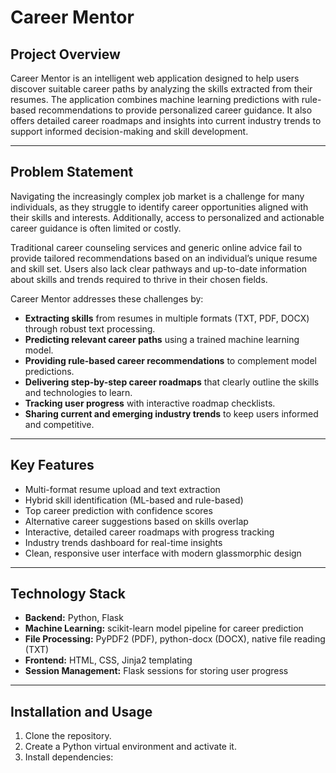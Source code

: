 # Career Mentor

## Project Overview

Career Mentor is an intelligent web application designed to help users discover suitable career paths by analyzing the skills extracted from their resumes. The application combines machine learning predictions with rule-based recommendations to provide personalized career guidance. It also offers detailed career roadmaps and insights into current industry trends to support informed decision-making and skill development.

---

## Problem Statement

Navigating the increasingly complex job market is a challenge for many individuals, as they struggle to identify career opportunities aligned with their skills and interests. Additionally, access to personalized and actionable career guidance is often limited or costly.

Traditional career counseling services and generic online advice fail to provide tailored recommendations based on an individual’s unique resume and skill set. Users also lack clear pathways and up-to-date information about skills and trends required to thrive in their chosen fields.

Career Mentor addresses these challenges by:

- **Extracting skills** from resumes in multiple formats (TXT, PDF, DOCX) through robust text processing.
- **Predicting relevant career paths** using a trained machine learning model.
- **Providing rule-based career recommendations** to complement model predictions.
- **Delivering step-by-step career roadmaps** that clearly outline the skills and technologies to learn.
- **Tracking user progress** with interactive roadmap checklists.
- **Sharing current and emerging industry trends** to keep users informed and competitive.

---

## Key Features

- Multi-format resume upload and text extraction
- Hybrid skill identification (ML-based and rule-based)
- Top career prediction with confidence scores
- Alternative career suggestions based on skills overlap
- Interactive, detailed career roadmaps with progress tracking
- Industry trends dashboard for real-time insights
- Clean, responsive user interface with modern glassmorphic design

---

## Technology Stack

- **Backend:** Python, Flask
- **Machine Learning:** scikit-learn model pipeline for career prediction
- **File Processing:** PyPDF2 (PDF), python-docx (DOCX), native file reading (TXT)
- **Frontend:** HTML, CSS, Jinja2 templating
- **Session Management:** Flask sessions for storing user progress

---

## Installation and Usage

1. Clone the repository.
2. Create a Python virtual environment and activate it.
3. Install dependencies:
